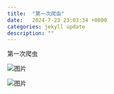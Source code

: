 ```yaml
---
title:  "第一次爬虫"
date:   2024-7-23 23:03:34 +0800
categories: jekyll update
description: ""
---
```


第一次爬虫


![图片]({{site.baseurl}}/assets/images/2024072301.jpg)

![图片]({{site.baseurl}}/assets/images/2024072302.jpg)

